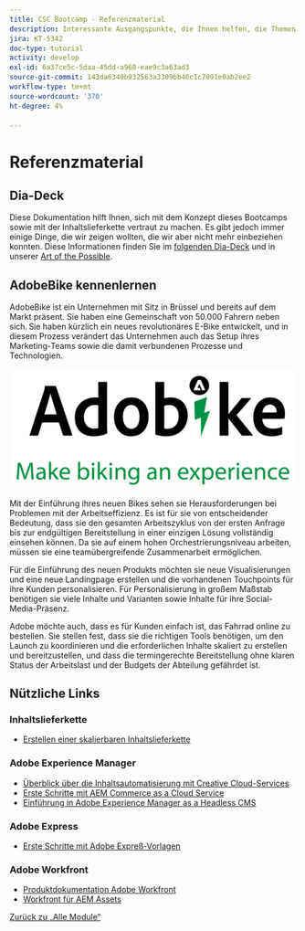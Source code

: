 ```yaml
---
title: CSC Bootcamp - Referenzmaterial
description: Interessante Ausgangspunkte, die Ihnen helfen, die Themen in diesem Bootcamp besser zu verstehen.
jira: KT-5342
doc-type: tutorial
activity: develop
exl-id: 6a37ce5c-5daa-45dd-a968-eae9c3a63ad3
source-git-commit: 143da6340b932563a3309bb46c1c7091e0ab2ee2
workflow-type: tm+mt
source-wordcount: '370'
ht-degree: 4%

---
```


# Referenzmaterial

## Dia-Deck

Diese Dokumentation hilft Ihnen, sich mit dem Konzept dieses Bootcamps sowie mit der Inhaltslieferkette vertraut zu machen. Es gibt jedoch immer einige Dinge, die wir zeigen wollten, die wir aber nicht mehr einbeziehen konnten. Diese Informationen finden Sie im [folgenden Dia-Deck](https://adobe.sharepoint.com/:p:/r/sites/SWEnterpriseMarketingTeam/Shared%20Documents/Bootcamps/Content%20Supply%20Chain%20Bootcamp/Experience%20Makers%20Content%20Supply%20Chain%20Slide%20Deck.pptx?d=w1a3787d39c3a43ab941cfd0069f8383a&amp;csf=1&amp;web=1&amp;e=57aFUU) und in unserer [Art of the Possible](https://xd.adobe.com/view/45ea642f-69fb-4bbe-bba6-6915a3709a6d-10b9/?fullscreen).

## AdobeBike kennenlernen

AdobeBike ist ein Unternehmen mit Sitz in Brüssel und bereits auf dem Markt präsent. Sie haben eine Gemeinschaft von 50.000 Fahrern neben sich. Sie haben kürzlich ein neues revolutionäres E-Bike entwickelt, und in diesem Prozess verändert das Unternehmen auch das Setup ihres Marketing-Teams sowie die damit verbundenen Prozesse und Technologien.

![AdobeBike](./images/adobike-logo.png)

Mit der Einführung ihres neuen Bikes sehen sie Herausforderungen bei Problemen mit der Arbeitseffizienz. Es ist für sie von entscheidender Bedeutung, dass sie den gesamten Arbeitszyklus von der ersten Anfrage bis zur endgültigen Bereitstellung in einer einzigen Lösung vollständig einsehen können. Da sie auf einem hohen Orchestrierungsniveau arbeiten, müssen sie eine teamübergreifende Zusammenarbeit ermöglichen.

Für die Einführung des neuen Produkts möchten sie neue Visualisierungen und eine neue Landingpage erstellen und die vorhandenen Touchpoints für ihre Kunden personalisieren. Für Personalisierung in großem Maßstab benötigen sie viele Inhalte und Varianten sowie Inhalte für ihre Social-Media-Präsenz.

Adobe möchte auch, dass es für Kunden einfach ist, das Fahrrad online zu bestellen. Sie stellen fest, dass sie die richtigen Tools benötigen, um den Launch zu koordinieren und die erforderlichen Inhalte skaliert zu erstellen und bereitzustellen, und dass die termingerechte Bereitstellung ohne klaren Status der Arbeitslast und der Budgets der Abteilung gefährdet ist.


## Nützliche Links

### Inhaltslieferkette

- [Erstellen einer skalierbaren Inhaltslieferkette](https://business.adobe.com/resources/webinars/building-a-content-supply-chain-that-scales.html)

### Adobe Experience Manager

- [Überblick über die Inhaltsautomatisierung mit Creative Cloud-Services](https://experienceleague.adobe.com/docs/experience-manager-learn/assets/content-automation/overview.html?lang=en)
- [Erste Schritte mit AEM Commerce as a Cloud Service](https://experienceleague.adobe.com/docs/experience-manager-cloud-service/content/content-and-commerce/storefront/getting-started.html)
- [Einführung in Adobe Experience Manager as a Headless CMS](https://experienceleague.adobe.com/docs/experience-manager-cloud-service/content/headless/introduction.html?lang=en)

### Adobe Express

- [Erste Schritte mit Adobe Expreß-Vorlagen](https://helpx.adobe.com/express/using/work-with-templates.html)

### Adobe Workfront

- [Produktdokumentation Adobe Workfront](https://experienceleague.adobe.com/docs/workfront/using/home.html?lang=en)
- [Workfront für AEM Assets](https://exchange.adobe.com/apps/ec/101385/workfront-for-aem-assets)


[Zurück zu „Alle Module“](./overview.md)

